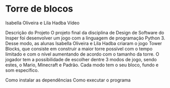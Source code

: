# Torre de blocos
Isabella Oliveira e Lila Hadba
Vídeo

Descrição do Projeto
O projeto final da disciplina de Design de Software do Insper foi desenvolver um jogo com a linguagem de programação Python 3. Desse modo, as alunas Isabella Oliveira e Lila Hadba criaram o jogo Tower Blocks, que consiste em construir a maior torre possível com o tempo limitado e com o nível aumentando de acordo com o tamanho da torre. O jogador tem a possibilidade de escolher dentre 3 modos de jogo, sendo estes, o Mario, Minecraft e Padrão. Cada modo tem o seu bloco, fundo e som específico.

Como instalar as dependências
Como executar o programa

